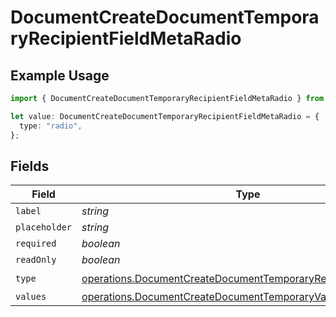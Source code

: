 # DocumentCreateDocumentTemporaryRecipientFieldMetaRadio

## Example Usage

```typescript
import { DocumentCreateDocumentTemporaryRecipientFieldMetaRadio } from "@documenso/sdk-typescript/models/operations";

let value: DocumentCreateDocumentTemporaryRecipientFieldMetaRadio = {
  type: "radio",
};
```

## Fields

| Field                                                                                                                                          | Type                                                                                                                                           | Required                                                                                                                                       | Description                                                                                                                                    |
| ---------------------------------------------------------------------------------------------------------------------------------------------- | ---------------------------------------------------------------------------------------------------------------------------------------------- | ---------------------------------------------------------------------------------------------------------------------------------------------- | ---------------------------------------------------------------------------------------------------------------------------------------------- |
| `label`                                                                                                                                        | *string*                                                                                                                                       | :heavy_minus_sign:                                                                                                                             | N/A                                                                                                                                            |
| `placeholder`                                                                                                                                  | *string*                                                                                                                                       | :heavy_minus_sign:                                                                                                                             | N/A                                                                                                                                            |
| `required`                                                                                                                                     | *boolean*                                                                                                                                      | :heavy_minus_sign:                                                                                                                             | N/A                                                                                                                                            |
| `readOnly`                                                                                                                                     | *boolean*                                                                                                                                      | :heavy_minus_sign:                                                                                                                             | N/A                                                                                                                                            |
| `type`                                                                                                                                         | [operations.DocumentCreateDocumentTemporaryRecipientTypeRadio2](../../models/operations/documentcreatedocumenttemporaryrecipienttyperadio2.md) | :heavy_check_mark:                                                                                                                             | N/A                                                                                                                                            |
| `values`                                                                                                                                       | [operations.DocumentCreateDocumentTemporaryValueRadio](../../models/operations/documentcreatedocumenttemporaryvalueradio.md)[]                 | :heavy_minus_sign:                                                                                                                             | N/A                                                                                                                                            |